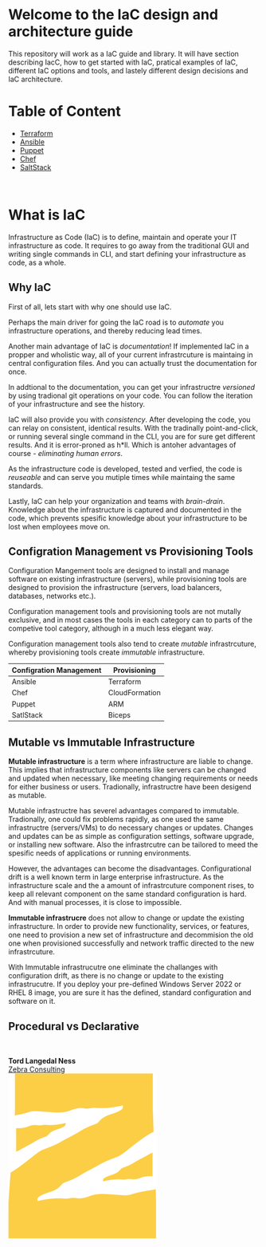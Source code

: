 # Welcome to the IaC design and architecture guide
This repository will work as a IaC guide and library. It will have section describing IacC, how to get started with IaC, pratical examples of IaC, different IaC options and tools, and lastely different design decisions and IaC architecture.

# Table of Content
* [Terraform](/Terraform/)
* [Ansible](/Ansible/)
* [Puppet](/Puppet/)
* [Chef](/Chef/)
* [SaltStack](/SaltStack/)
<!-- * Something about Ansible
* Something about Puppet
* Something about Chef
* Something about SaltStack
* Something about Infrastrcuture
* Soemthing about plattforms like Azure, AWS, GCP, vRA, Nutanix, Pulumi, Terraform Cloud
* Something about the platform native IaC, like ARM, Bicep, CloudFormation, vRA (YAML) 
* Something about git, repositories and GitOps
* Something about CI/CD pipelines
* Something about design decisions of the stack above
* Something about how to put everything together into a wholistic archeitcture
* Something about DevOps and processes
* Something about necessary team knowledge and skillsets
* Something about Way of Working -->

<br>

# What is IaC

Infrastructure as Code (IaC) is to define, maintain and operate your IT infrastructure as code. It requires to go away from the traditional GUI and writing single commands in CLI, and start defining your infrastructure as code, as a whole. 

## Why IaC
First of all, lets start with why one should use IaC.

Perhaps the main driver for going the IaC road is to *automate* you infrastructure operations, and thereby reducing lead times. 

Another main advantage of IaC is *documentation*! If implemented IaC in a propper and wholistic way, all of your current infrastrcuture is maintaing in central configuration files. And you can actually trust the documentation for once. 

In addtional to the documentation, you can get your infrastructre *versioned* by using tradional git operations on your code. You can follow the iteration of your infrastructure and see the history.

IaC will also provide you with *consistency*. After developing the code, you can relay on consistent, identical results. With the tradinally point-and-click, or running several single command in the CLI, you are for sure get different results. And it is error-proned as h*ll. Which is antoher advantages of course - *eliminating human errors*.

As the infrastructure code is developed, tested and verfied, the code is *reuseable* and can serve you mutiple times while maintaing the same standards.

Lastly, IaC can help your organization and teams with *brain-drain*. Knowledge about the infrastructure is captured and documented in the code, which prevents spesific knowledge about your infrastructure to be lost when employees move on. 



## Configration Management vs Provisioning Tools
Configuration Mangement tools are designed to install and manage software on existing infrastructure (servers), while provisioning tools are designed to provision the infrastructure (servers, load balancers, databases, networks etc.).

Configuration management tools and provisioning tools are not mutally exclusive, and in most cases the tools in each category can to parts of the competive tool category, although in a much less elegant way.

Configuration management tools also tend to create *mutable* infrastrcuture, whereby provisioning tools create *immutable* infrastructure.

| Configration Management  | Provisioning |
|----------|-----------|
| Ansible | Terraform      |
| Chef | CloudFormation |
| Puppet | ARM |
| SatlStack | Biceps |

## Mutable vs Immutable Infrastructure

**Mutable infrastructure** is a term where infrastructure are liable to change. This implies that infrastructure components like servers can be changed and updated when necessary, like meeting changing requirements or needs for either business or users. Tradionally, infrastructre have been desigend as mutable. 

Mutable infrastructre has severel advantages compared to immutable. Tradionally, one could fix problems rapidly, as one used the same infrastructre (servers/VMs) to do necessary changes or updates. Changes and updates can be as simple as configuration settings, software upgrade, or installing new software. Also the infrastrcutre can be tailored to meed the spesific needs of applications or running environments. 

However, the advantages can become the disadvantages. Configurational drift is a well known term in large enterprise infrastructure. As the infrastructure scale and the a amount of infrastrcuture component rises, to keep all relevant component on the same standard configuration is hard. And with manual processes, it is close to impossible. 

**Immutable infrastrucre** does not allow to change or update the existing infrastructure. In order to provide new functionality, services, or features, one need to provision a new set of infrastructure and decommision the old one when provisioned successfully and network traffic directed to the new infrastrcuture. 

With Immutable infrastrucutre one eliminate the challanges with configuration drift, as there is no change or update to the existing infrastrucutre. If you deploy your pre-defined Windows Server 2022 or RHEL 8 image, you are sure it has the defined, standard configuration and software on it. 



## Procedural vs Declarative  



<br>


**Tord Langedal Ness**  
[Zebra Consulting](https://zebraconsulting.no)  
![Zebra Consulting](ZebraConsultingIcon.png)





